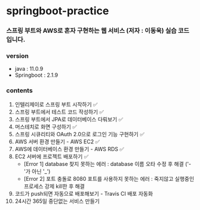 # springboot-practice

### 스프링 부트와 AWS로 혼자 구현하는 웹 서비스 (저자 : 이동욱) 실습 코드 입니다.

### version
* java : 11.0.9
* Springboot : 2.1.9

### contents
1. 인텔리제이로 스프링 부트 시작하기 ✅
2. 스프링 부트에서 테스트 코드 작성하기 ✅
3. 스프링 부트에서 JPA로 데이터베이스 다뤄보기 ✅
4. 머스테치로 화면 구성하기 ✅
5. 스프링 시큐리티와 OAuth 2.0으로 로그인 기능 구현하기 ✅
6. AWS 서버 환경 만들기 - AWS EC2 ✅
7. AWS에 데이터베이스 환경 만들기 - AWS RDS ✅
8. EC2 서버에 프로젝트 배포하기 ✅
    - [Error 1] database 찾지 못하는 에러 : database 이름 오타 수정 후 해결 ('-'가 아닌 '_') 
    - [Error 2] 포트 충돌로 8080 포트를 사용하지 못하는 에러 : 죽지않고 실행중인 프로세스 강제 kill한 후 해결
9. 코드가 push되면 자동으로 배포해보기 - Travis CI 배포 자동화
10. 24시간 365일 중단없는 서비스 만들기